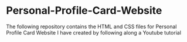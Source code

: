 # Personal-Profile-Card-Website
The following repository contains the HTML and CSS files for Personal Profile Card Website I have created by following along a Youtube tutorial

